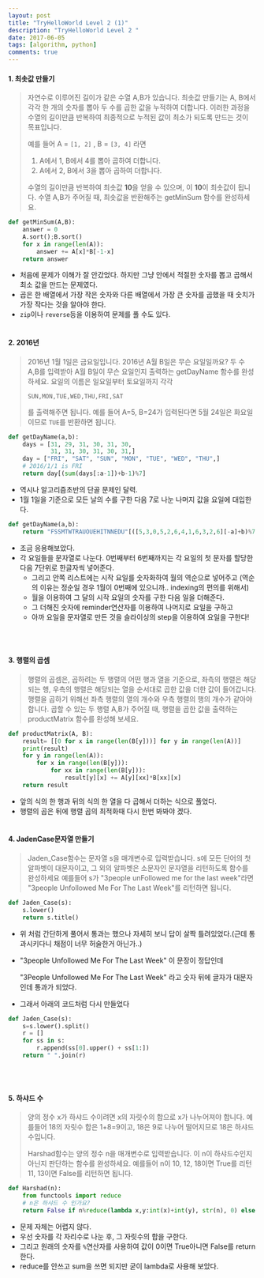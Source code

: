 ```yaml
---
layout: post
title: "TryHelloWorld Level 2 (1)"
description: "TryHelloWorld Level 2 "
date: 2017-06-05
tags: [algorithm, python]
comments: true
---
```


#### 1. 최솟값 만들기

> 자연수로 이루어진 길이가 같은 수열 A,B가 있습니다. 최솟값 만들기는 A, B에서 각각 한 개의 숫자를 뽑아 두 수를 곱한 값을 누적하여 더합니다. 이러한 과정을 수열의 길이만큼 반복하여 최종적으로 누적된 값이 최소가 되도록 만드는 것이 목표입니다.
>
> 예를 들어 A = `[1, 2]` , B = `[3, 4]` 라면
>
> 1. A에서 1, B에서 4를 뽑아 곱하여 더합니다.
> 2. A에서 2, B에서 3을 뽑아 곱하여 더합니다.
>
> 수열의 길이만큼 반복하여 최솟값 **10**을 얻을 수 있으며, 이 **10**이 최솟값이 됩니다.
> 수열 A,B가 주어질 때, 최솟값을 반환해주는 getMinSum 함수를 완성하세요.

```python
def getMinSum(A,B):
    answer = 0
    A.sort();B.sort()
    for x in range(len(A)):
        answer += A[x]*B[-1-x]
    return answer
```

- 처음에 문제가 이해가 잘 안갔었다. 하지만 그냥 안에서 적절한 숫자를 뽑고 곱해서 최소 값을 만드는 문제였다.
- 곱은 한 배열에서 가장 작은 숫자와 다른 배열에서 가장 큰 숫자를 곱했을 때 숫치가 가장 작다는 것을 알아야 한다.
- `zip`이나 `reverse`등을 이용하여 문제를 풀 수도 있다.
  <br><br>

#### 2. 2016년

> 2016년 1월 1일은 금요일입니다. 2016년 A월 B일은 무슨 요일일까요? 두 수 A,B를 입력받아 A월 B일이 무슨 요일인지 출력하는 getDayName 함수를 완성하세요. 요일의 이름은 일요일부터 토요일까지 각각
>
> `SUN,MON,TUE,WED,THU,FRI,SAT`
>
> 를 출력해주면 됩니다. 예를 들어 A=5, B=24가 입력된다면 5월 24일은 화요일이므로 `TUE`를 반환하면 됩니다.

```python
def getDayName(a,b):
    days = [31, 29, 31, 30, 31, 30,
            31, 31, 30, 31, 30, 31,]
    day = ["FRI", "SAT", "SUN", "MON", "TUE", "WED", "THU",]
    # 2016/1/1 is FRI
    return day[(sum(days[:a-1])+b-1)%7]
```

- 역시나 알고리즘초반의 단골 문제인 달력.
- 1월 1일을 기준으로 모든 날의 수를 구한 다음 7로 나눈 나머지 값을 요일에 대입한다.

```python
def getDayName(a,b):
    return "FSSMTWTRAUOUEHITNNEDU"[([5,3,0,5,2,6,4,1,6,3,2,6][-a]+b)%7::7]
```

- 조금 응용해보았다.
- 각 요일들을 문자열로 나눈다.
  0번째부터 6번째까지는 각 요일의 첫 문자를 할당한다음 7단위로 한글자씩 넣어준다.
  - 그리고 안쪽 리스트에는 시작 요일를 숫자화하여 월의 역순으로 넣어주고 (역순의 이유는 정순일 	경우 1월이 0번째에 있으니까.. indexing의 편의를 위해서)
  - 월을 이용하여 그 달의 시작 요일의 숫자를 구한 다음 일을 더해준다.
  - 그 더해진 숫자에 reminder연산자를 이용하여 나머지로 요일을 구하고
  - 아까 요일을 문자열로 만든 것을 슬라이싱의 step을 이용하여 요일을 구한다!

<br><br>

#### 3. 행렬의 곱셈

> 행렬의 곱셈은, 곱하려는 두 행렬의 어떤 행과 열을 기준으로, 좌측의 행렬은 해당되는 행, 우측의 행렬은 해당되는 열을 순서대로 곱한 값을 더한 값이 들어갑니다. 행렬을 곱하기 위해선 좌측 행렬의 열의 개수와 우측 행렬의 행의 개수가 같아야 합니다. 곱할 수 있는 두 행렬 A,B가 주어질 때, 행렬을 곱한 값을 출력하는 productMatrix 함수를 완성해 보세요.

```python
def productMatrix(A, B):
    result= [[0 for x in range(len(B[y]))] for y in range(len(A))]
    print(result)
    for y in range(len(A)):
        for x in range(len(B[y])):
            for xx in range(len(B[y])):
                result[y][x] += A[y][xx]*B[xx][x]
    return result
```

- 앞의 식의 한 행과 뒤의 식의 한 열을 다 곱해서 더하는 식으로 풀었다.
- 행렬의 곱은 뒤에 행렬 곱의 최적화때 다시 한번 봐봐야 겠다.
  <br><br>

#### 4. JadenCase문자열 만들기

> Jaden_Case함수는 문자열 s을 매개변수로 입력받습니다.
> s에 모든 단어의 첫 알파벳이 대문자이고, 그 외의 알파벳은 소문자인 문자열을 리턴하도록 함수를 완성하세요
> 예를들어 s가 "3people unFollowed me for the last week"라면 "3people Unfollowed Me For The Last Week"를 리턴하면 됩니다.

```python
def Jaden_Case(s):
    s.lower()
    return s.title()
```

- 위 처럼 간단하게 풀어서 통과는 했으나 자세히 보니 답이 살짝 틀려있었다.(근데 통과시키다니 채점이 너무 허술한거 아닌가..)

- "3people Unfollowed Me For The Last Week" 이 문장이 정답인데

  "3People Unfollowed Me For The Last Week" 라고 숫자 뒤에 글자가 대문자인데 통과가 되었다.

- 그래서 아래의 코드처럼 다시 만들었다


```python
def Jaden_Case(s):
    s=s.lower().split()
    r = []
    for ss in s:
        r.append(ss[0].upper() + ss[1:])
    return " ".join(r)
```

<br><br>

#### 5. 하샤드 수

> 양의 정수 x가 하샤드 수이려면 x의 자릿수의 합으로 x가 나누어져야 합니다. 예를들어 18의 자릿수 합은 1+8=9이고, 18은 9로 나누어 떨어지므로 18은 하샤드 수입니다.
>
> Harshad함수는 양의 정수 n을 매개변수로 입력받습니다. 이 n이 하샤드수인지 아닌지 판단하는 함수를 완성하세요.
> 예를들어 n이 10, 12, 18이면 True를 리턴 11, 13이면 False를 리턴하면 됩니다.

```python
def Harshad(n):
    from functools import reduce
    # n은 하샤드 수 인가요?
    return False if n%reduce(lambda x,y:int(x)+int(y), str(n), 0) else True
```

- 문제 자체는 어렵지 않다.
- 우선 숫자를 각 자리수로 나눈 후, 그 자릿수의 합을 구한다.
- 그리고 원래의 숫자를 `%`연산자를 사용하여 값이 0이면 True아니면 False를 return한다.
- reduce를 안쓰고 sum을 쓰면 되지만 굳이 lambda로 사용해 보았다.
















